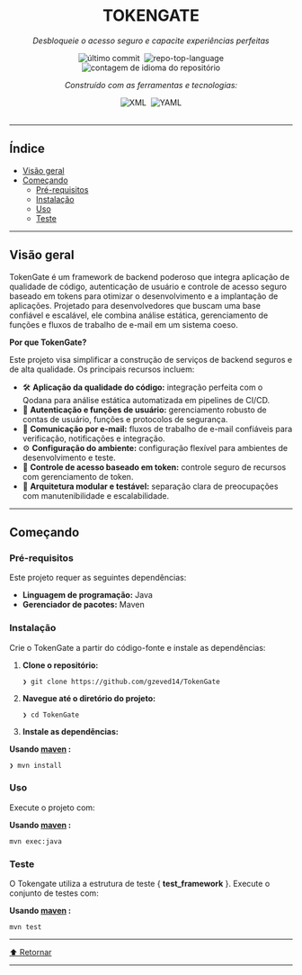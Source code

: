 <div data-state="active" data-orientation="horizontal" role="tabpanel" aria-labelledby="radix-:rq:-trigger-preview" id="radix-:rq:-content-preview" tabindex="0" class="mt-2 ring-offset-background focus-visible:outline-none focus-visible:ring-2 focus-visible:ring-ring focus-visible:ring-offset-2" style=""><div class="border border-border rounded-lg bg-background p-6 shadow-sm"><div class="prose prose-sm md:prose-base lg:prose-lg max-w-none prose-headings:font-bold prose-a:text-blue-600" style="user-select: none;"><div id="top" class="">

<div align="center" class="text-center">
<h1><font dir="auto" style="vertical-align: inherit;"><font dir="auto" style="vertical-align: inherit;">TOKENGATE</font></font></h1>
<p><em><font dir="auto" style="vertical-align: inherit;"><font dir="auto" style="vertical-align: inherit;">Desbloqueie o acesso seguro e capacite experiências perfeitas</font></font></em></p>

<img alt="último commit" src="https://img.shields.io/github/last-commit/gzeved14/TokenGate?style=flat&amp;logo=git&amp;logoColor=white&amp;color=0080ff" class="inline-block mx-1" style="margin: 0px 2px;">
<img alt="repo-top-language" src="https://img.shields.io/github/languages/top/gzeved14/TokenGate?style=flat&amp;color=0080ff" class="inline-block mx-1" style="margin: 0px 2px;">
<img alt="contagem de idioma do repositório" src="https://img.shields.io/github/languages/count/gzeved14/TokenGate?style=flat&amp;color=0080ff" class="inline-block mx-1" style="margin: 0px 2px;">
<p><em><font dir="auto" style="vertical-align: inherit;"><font dir="auto" style="vertical-align: inherit;">Construído com as ferramentas e tecnologias:</font></font></em></p>
<img alt="XML" src="https://img.shields.io/badge/XML-005FAD.svg?style=flat&amp;logo=XML&amp;logoColor=white" class="inline-block mx-1" style="margin: 0px 2px;">
<img alt="YAML" src="https://img.shields.io/badge/YAML-CB171E.svg?style=flat&amp;logo=YAML&amp;logoColor=white" class="inline-block mx-1" style="margin: 0px 2px;">
</div>
<br>
<hr>
<h2><font dir="auto" style="vertical-align: inherit;"><font dir="auto" style="vertical-align: inherit;">Índice</font></font></h2>
<ul class="list-disc pl-4 my-0">
<li class="my-0"><a href="#overview"><font dir="auto" style="vertical-align: inherit;"><font dir="auto" style="vertical-align: inherit;">Visão geral</font></font></a></li>
<li class="my-0"><a href="#getting-started"><font dir="auto" style="vertical-align: inherit;"><font dir="auto" style="vertical-align: inherit;">Começando</font></font></a>
<ul class="list-disc pl-4 my-0">
<li class="my-0"><a href="#prerequisites"><font dir="auto" style="vertical-align: inherit;"><font dir="auto" style="vertical-align: inherit;">Pré-requisitos</font></font></a></li>
<li class="my-0"><a href="#installation"><font dir="auto" style="vertical-align: inherit;"><font dir="auto" style="vertical-align: inherit;">Instalação</font></font></a></li>
<li class="my-0"><a href="#usage"><font dir="auto" style="vertical-align: inherit;"><font dir="auto" style="vertical-align: inherit;">Uso</font></font></a></li>
<li class="my-0"><a href="#testing"><font dir="auto" style="vertical-align: inherit;"><font dir="auto" style="vertical-align: inherit;">Teste</font></font></a></li>
</ul>
</li>
</ul>
<hr>
<h2><font dir="auto" style="vertical-align: inherit;"><font dir="auto" style="vertical-align: inherit;">Visão geral</font></font></h2>
<p><font dir="auto" style="vertical-align: inherit;"><font dir="auto" style="vertical-align: inherit;">TokenGate é um framework de backend poderoso que integra aplicação de qualidade de código, autenticação de usuário e controle de acesso seguro baseado em tokens para otimizar o desenvolvimento e a implantação de aplicações. Projetado para desenvolvedores que buscam uma base confiável e escalável, ele combina análise estática, gerenciamento de funções e fluxos de trabalho de e-mail em um sistema coeso.</font></font></p>
<p><strong><font dir="auto" style="vertical-align: inherit;"><font dir="auto" style="vertical-align: inherit;">Por que TokenGate?</font></font></strong></p>
<p><font dir="auto" style="vertical-align: inherit;"><font dir="auto" style="vertical-align: inherit;">Este projeto visa simplificar a construção de serviços de backend seguros e de alta qualidade. Os principais recursos incluem:</font></font></p>
<ul class="list-disc pl-4 my-0">
<li class="my-0"><font dir="auto" style="vertical-align: inherit;"><font dir="auto" style="vertical-align: inherit;">🛠️ </font></font><strong><font dir="auto" style="vertical-align: inherit;"><font dir="auto" style="vertical-align: inherit;">Aplicação da qualidade do código:</font></font></strong><font dir="auto" style="vertical-align: inherit;"><font dir="auto" style="vertical-align: inherit;"> integração perfeita com o Qodana para análise estática automatizada em pipelines de CI/CD.</font></font></li>
<li class="my-0"><font dir="auto" style="vertical-align: inherit;"><font dir="auto" style="vertical-align: inherit;">🔐 </font></font><strong><font dir="auto" style="vertical-align: inherit;"><font dir="auto" style="vertical-align: inherit;">Autenticação e funções de usuário:</font></font></strong><font dir="auto" style="vertical-align: inherit;"><font dir="auto" style="vertical-align: inherit;"> gerenciamento robusto de contas de usuário, funções e protocolos de segurança.</font></font></li>
<li class="my-0"><font dir="auto" style="vertical-align: inherit;"><font dir="auto" style="vertical-align: inherit;">📧 </font></font><strong><font dir="auto" style="vertical-align: inherit;"><font dir="auto" style="vertical-align: inherit;">Comunicação por e-mail:</font></font></strong><font dir="auto" style="vertical-align: inherit;"><font dir="auto" style="vertical-align: inherit;"> fluxos de trabalho de e-mail confiáveis ​​para verificação, notificações e integração.</font></font></li>
<li class="my-0"><font dir="auto" style="vertical-align: inherit;"><font dir="auto" style="vertical-align: inherit;">⚙️ </font></font><strong><font dir="auto" style="vertical-align: inherit;"><font dir="auto" style="vertical-align: inherit;">Configuração do ambiente:</font></font></strong><font dir="auto" style="vertical-align: inherit;"><font dir="auto" style="vertical-align: inherit;"> configuração flexível para ambientes de desenvolvimento e teste.</font></font></li>
<li class="my-0"><font dir="auto" style="vertical-align: inherit;"><font dir="auto" style="vertical-align: inherit;">🔑 </font></font><strong><font dir="auto" style="vertical-align: inherit;"><font dir="auto" style="vertical-align: inherit;">Controle de acesso baseado em token:</font></font></strong><font dir="auto" style="vertical-align: inherit;"><font dir="auto" style="vertical-align: inherit;"> controle seguro de recursos com gerenciamento de token.</font></font></li>
<li class="my-0"><font dir="auto" style="vertical-align: inherit;"><font dir="auto" style="vertical-align: inherit;">🚀 </font></font><strong><font dir="auto" style="vertical-align: inherit;"><font dir="auto" style="vertical-align: inherit;">Arquitetura modular e testável:</font></font></strong><font dir="auto" style="vertical-align: inherit;"><font dir="auto" style="vertical-align: inherit;"> separação clara de preocupações com manutenibilidade e escalabilidade.</font></font></li>
</ul>
<hr>
<h2><font dir="auto" style="vertical-align: inherit;"><font dir="auto" style="vertical-align: inherit;">Começando</font></font></h2>
<h3><font dir="auto" style="vertical-align: inherit;"><font dir="auto" style="vertical-align: inherit;">Pré-requisitos</font></font></h3>
<p><font dir="auto" style="vertical-align: inherit;"><font dir="auto" style="vertical-align: inherit;">Este projeto requer as seguintes dependências:</font></font></p>
<ul class="list-disc pl-4 my-0">
<li class="my-0"><strong><font dir="auto" style="vertical-align: inherit;"><font dir="auto" style="vertical-align: inherit;">Linguagem de programação:</font></font></strong><font dir="auto" style="vertical-align: inherit;"><font dir="auto" style="vertical-align: inherit;"> Java</font></font></li>
<li class="my-0"><strong><font dir="auto" style="vertical-align: inherit;"><font dir="auto" style="vertical-align: inherit;">Gerenciador de pacotes:</font></font></strong><font dir="auto" style="vertical-align: inherit;"><font dir="auto" style="vertical-align: inherit;"> Maven</font></font></li>
</ul>
<h3><font dir="auto" style="vertical-align: inherit;"><font dir="auto" style="vertical-align: inherit;">Instalação</font></font></h3>
<p><font dir="auto" style="vertical-align: inherit;"><font dir="auto" style="vertical-align: inherit;">Crie o TokenGate a partir do código-fonte e instale as dependências:</font></font></p>
<ol>
<li class="my-0">
<p><strong><font dir="auto" style="vertical-align: inherit;"><font dir="auto" style="vertical-align: inherit;">Clone o repositório:</font></font></strong></p>
<pre><code class="language-sh">❯ git clone https://github.com/gzeved14/TokenGate
</code></pre>
</li>
<li class="my-0">
<p><strong><font dir="auto" style="vertical-align: inherit;"><font dir="auto" style="vertical-align: inherit;">Navegue até o diretório do projeto:</font></font></strong></p>
<pre><code class="language-sh">❯ cd TokenGate
</code></pre>
</li>
<li class="my-0">
<p><strong><font dir="auto" style="vertical-align: inherit;"><font dir="auto" style="vertical-align: inherit;">Instale as dependências:</font></font></strong></p>
</li>
</ol>
<p><strong><font dir="auto" style="vertical-align: inherit;"><font dir="auto" style="vertical-align: inherit;">Usando </font></font><a href="https://maven.apache.org/"><font dir="auto" style="vertical-align: inherit;"><font dir="auto" style="vertical-align: inherit;">maven</font></font></a><font dir="auto" style="vertical-align: inherit;"><font dir="auto" style="vertical-align: inherit;"> :</font></font></strong></p>
<pre><code class="language-sh">❯ mvn install
</code></pre>
<h3><font dir="auto" style="vertical-align: inherit;"><font dir="auto" style="vertical-align: inherit;">Uso</font></font></h3>
<p><font dir="auto" style="vertical-align: inherit;"><font dir="auto" style="vertical-align: inherit;">Execute o projeto com:</font></font></p>
<p><strong><font dir="auto" style="vertical-align: inherit;"><font dir="auto" style="vertical-align: inherit;">Usando </font></font><a href="https://maven.apache.org/"><font dir="auto" style="vertical-align: inherit;"><font dir="auto" style="vertical-align: inherit;">maven</font></font></a><font dir="auto" style="vertical-align: inherit;"><font dir="auto" style="vertical-align: inherit;"> :</font></font></strong></p>
<pre><code class="language-sh">mvn exec:java
</code></pre>
<h3><font dir="auto" style="vertical-align: inherit;"><font dir="auto" style="vertical-align: inherit;">Teste</font></font></h3>
<p><font dir="auto" style="vertical-align: inherit;"><font dir="auto" style="vertical-align: inherit;">O Tokengate utiliza a estrutura de teste { </font></font><strong><font dir="auto" style="vertical-align: inherit;"><font dir="auto" style="vertical-align: inherit;">test_framework</font></font></strong><font dir="auto" style="vertical-align: inherit;"><font dir="auto" style="vertical-align: inherit;"> }. Execute o conjunto de testes com:</font></font></p>
<p><strong><font dir="auto" style="vertical-align: inherit;"><font dir="auto" style="vertical-align: inherit;">Usando </font></font><a href="https://maven.apache.org/"><font dir="auto" style="vertical-align: inherit;"><font dir="auto" style="vertical-align: inherit;">maven</font></font></a><font dir="auto" style="vertical-align: inherit;"><font dir="auto" style="vertical-align: inherit;"> :</font></font></strong></p>
<pre><code class="language-sh">mvn test
</code></pre>
<hr>
<div align="left" class=""><a href="#top"><font dir="auto" style="vertical-align: inherit;"><font dir="auto" style="vertical-align: inherit;">⬆ Retornar</font></font></a></div>
<hr></div></div></div></div>
